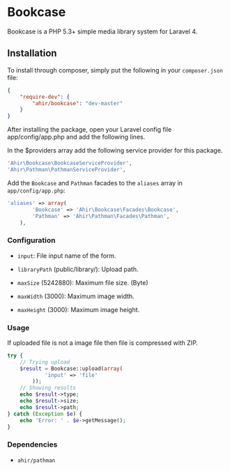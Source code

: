# Bookcase

Bookcase is a PHP 5.3+ simple media library system for Laravel 4.

## Installation

To install through composer, simply put the following in your `composer.json` file:

```json
{
	"require-dev": {
		"ahir/bookcase": "dev-master"
	}
}
```

After installing the package, open your Laravel config file app/config/app.php and add the following lines.

In the $providers array add the following service provider for this package.

```php
'Ahir\Bookcase\BookcaseServiceProvider',
'Ahir\Pathman\PathmanServiceProvider',
```

Add the `Bookcase` and  `Pathman` facades to the `aliases` array in `app/config/app.php`:

```php
'aliases' => array(
		'Bookcase' => 'Ahir\Bookcase\Facades\Bookcase',
		'Pathman' => 'Ahir\Pathman\Facades\Pathman',
	),
```

### Configuration

* `input`: File input name of the form.

* `libraryPath` (public/library/): Upload path.

* `maxSize` (5242880): Maximum file size. (Byte)

* `maxWidth` (3000): Maximum image width.

* `maxHeight` (3000): Maximum image height.


### Usage

If uploaded file is not a image file then file is compressed with ZIP. 

```php	
try {
	// Trying upload
	$result = Bookcase::upload(array(
			'input' => 'file'
		));
	// Showing results
	echo $result->type;
	echo $result->size;
	echo $result->path;
} catch (Exception $e) {
	echo 'Error: ' . $e->getMessage();
}		
```

### Dependencies

* `ahir/pathman`
